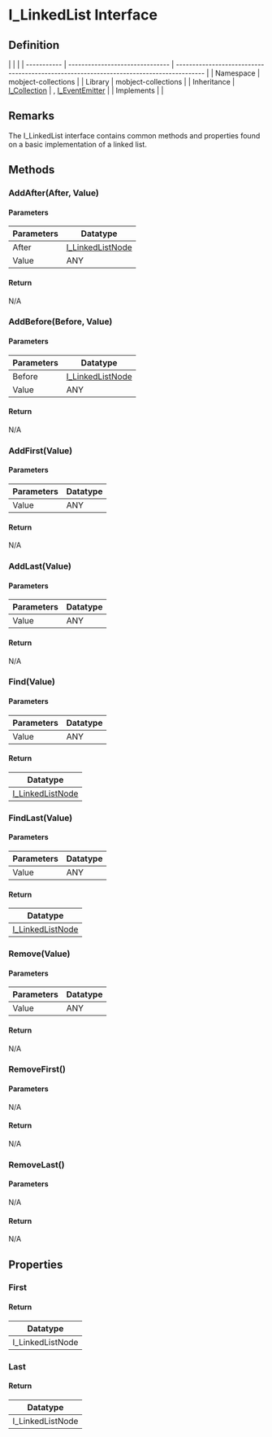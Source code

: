 # I_LinkedList Interface

## Definition

|             |                                 |
| ----------- | ------------------------------- | --------------------------------------------------------------------------------------- |
| Namespace   | mobject-collections             |
| Library     | mobject-collections             |
| Inheritance | [I_Collection](i-collection.md) | , [I_EventEmitter](https://mobject-dev-team.github.io/mobject-events/#/i-event-emitter) |
| Implements  |                                 |

## Remarks

The I_LinkedList interface contains common methods and properties found on a basic implementation of a linked list.

## Methods

### AddAfter(After, Value)

#### Parameters

| Parameters | Datatype                                |
| ---------- | --------------------------------------- |
| After      | [I_LinkedListNode](i-linkedlistnode.md) |
| Value      | ANY                                     |

#### Return

N/A

### AddBefore(Before, Value)

#### Parameters

| Parameters | Datatype                                |
| ---------- | --------------------------------------- |
| Before     | [I_LinkedListNode](i-linkedlistnode.md) |
| Value      | ANY                                     |

#### Return

N/A

### AddFirst(Value)

#### Parameters

| Parameters | Datatype |
| ---------- | -------- |
| Value      | ANY      |

#### Return

N/A

### AddLast(Value)

#### Parameters

| Parameters | Datatype |
| ---------- | -------- |
| Value      | ANY      |

#### Return

N/A

### Find(Value)

#### Parameters

| Parameters | Datatype |
| ---------- | -------- |
| Value      | ANY      |

#### Return

| Datatype                                |
| --------------------------------------- |
| [I_LinkedListNode](i-linkedlistnode.md) |

### FindLast(Value)

#### Parameters

| Parameters | Datatype |
| ---------- | -------- |
| Value      | ANY      |

#### Return

| Datatype                                |
| --------------------------------------- |
| [I_LinkedListNode](i-linkedlistnode.md) |

### Remove(Value)

#### Parameters

| Parameters | Datatype |
| ---------- | -------- |
| Value      | ANY      |

#### Return

N/A

### RemoveFirst()

#### Parameters

N/A

#### Return

N/A

### RemoveLast()

#### Parameters

N/A

#### Return

N/A

## Properties

### First

#### Return

| Datatype         |
| ---------------- |
| I_LinkedListNode |

### Last

#### Return

| Datatype         |
| ---------------- |
| I_LinkedListNode |
